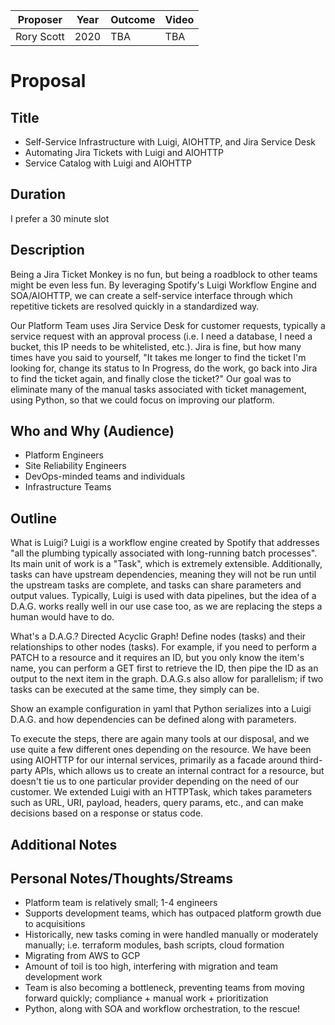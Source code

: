 | Proposer      | Year | Outcome  | Video   |
| ------------- | ---- | -------- | ------- |
| Rory Scott | 2020 | TBA | TBA     |

# Proposal

## Title
- Self-Service Infrastructure with Luigi, AIOHTTP, and Jira Service Desk
- Automating Jira Tickets with Luigi and AIOHTTP
- Service Catalog with Luigi and AIOHTTP

## Duration
I prefer a 30 minute slot

## Description

Being a Jira Ticket Monkey is no fun, but being a roadblock to other teams might be even less fun. By leveraging Spotify's Luigi Workflow Engine and SOA/AIOHTTP, we can create a self-service interface through which repetitive tickets are resolved quickly in a standardized way.

Our Platform Team uses Jira Service Desk for customer requests, typically a service request with an approval process (i.e. I need a database, I need a bucket, this IP needs to be whitelisted, etc.). Jira is fine, but how many times have you said to yourself, "It takes me longer to find the ticket I'm looking for, change its status to In Progress, do the work, go back into Jira to find the ticket again, and finally close the ticket?" Our goal was to eliminate many of the manual tasks associated with ticket management, using Python, so that we could focus on improving our platform.


## Who and Why (Audience)

- Platform Engineers
- Site Reliability Engineers
- DevOps-minded teams and individuals
- Infrastructure Teams

## Outline

What is Luigi? Luigi is a workflow engine created by Spotify that addresses "all the plumbing typically associated with long-running batch processes". Its main unit of work is a "Task", which is extremely extensible. Additionally, tasks can have upstream dependencies, meaning they will not be run until the upstream tasks are complete, and tasks can share parameters and output values. Typically, Luigi is used with data pipelines, but the idea of a D.A.G. works really well in our use case too, as we are replacing the steps a human would have to do.

What's a D.A.G.? Directed Acyclic Graph! Define nodes (tasks) and their relationships to other nodes (tasks). For example, if you need to perform a PATCH to a resource and it requires an ID, but you only know the item's name, you can perform a GET first to retrieve the ID, then pipe the ID as an output to the next item in the graph. D.A.G.s also allow for parallelism; if two tasks can be executed at the same time, they simply can be.

Show an example configuration in yaml that Python serializes into a Luigi D.A.G. and how dependencies can be defined along with parameters.

To execute the steps, there are again many tools at our disposal, and we use quite a few different ones depending on the resource. We have been using AIOHTTP for our internal services, primarily as a facade around third-party APIs, which allows us to create an internal contract for a resource, but doesn't tie us to one particular provider depending on the need of our customer. We extended Luigi with an HTTPTask, which takes parameters such as URL, URI, payload, headers, query params, etc., and can make decisions based on a response or status code.

## Additional Notes

## Personal Notes/Thoughts/Streams
- Platform team is relatively small; 1-4 engineers
- Supports development teams, which has outpaced platform growth due to acquisitions
- Historically, new tasks coming in were handled manually or moderately manually; i.e. terraform modules, bash scripts, cloud formation
- Migrating from AWS to GCP
- Amount of toil is too high, interfering with migration and team development work
- Team is also becoming a bottleneck, preventing teams from moving forward quickly; compliance + manual work + prioritization
- Python, along with SOA and workflow orchestration, to the rescue!

